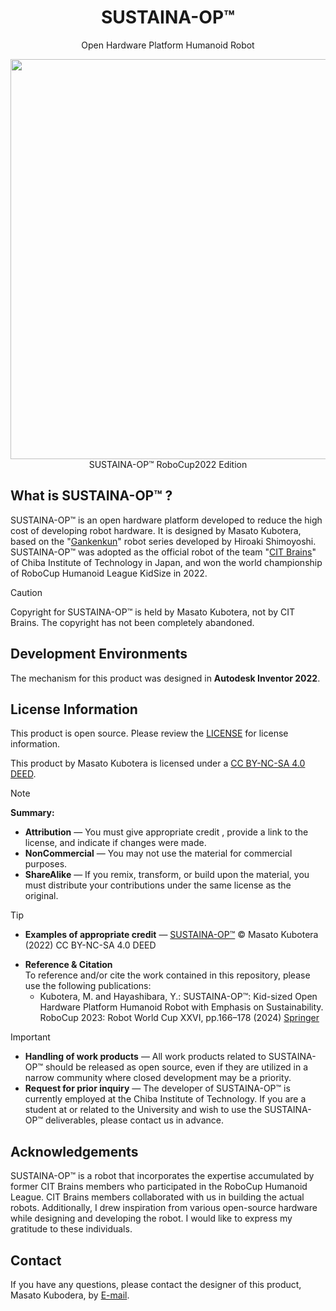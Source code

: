 <h1 align="center">
  SUSTAINA-OP&trade;
</h1>
  <p align="center">
    Open Hardware Platform Humanoid Robot
  </P>
  <p align="center">
    <image src="https://github.com/SUSTAINA-OP/.github/assets/53966390/7b5091e7-2190-424d-ae3a-13d850ef4622" width="640px" align="center"><br>
    SUSTAINA-OP&trade; RoboCup2022 Edition 
  </P>
      
## What is SUSTAINA-OP&trade; ?
SUSTAINA-OP&trade; is an open hardware platform developed to reduce the high cost of developing robot hardware. It is designed by Masato Kubotera, based on the "[Gankenkun](https://github.com/citbrains/OpenPlatform)" robot series developed by Hiroaki Shimoyoshi. SUSTAINA-OP&trade; was adopted as the official robot of the team "[CIT Brains](https://github.com/citbrains)" of Chiba Institute of Technology in Japan, and won the world championship of RoboCup Humanoid League KidSize in 2022.

> [!CAUTION]
> Copyright for SUSTAINA-OP&trade; is held by Masato Kubotera, not by CIT Brains. The copyright has not been completely abandoned.

## Development Environments
The mechanism for this product was designed in **Autodesk Inventor 2022**.

## License Information
This product is open source. Please review the [LICENSE](/LICENSE) for license information.<br>

This product by Masato Kubotera is licensed under a [CC BY-NC-SA 4.0 DEED](http://creativecommons.org/licenses/by-nc-sa/4.0/).

> [!NOTE]
> **Summary:**
> - **Attribution** — You must give appropriate credit , provide a link to the license, and indicate if changes were made.
> - **NonCommercial** — You may not use the material for commercial purposes.
> - **ShareAlike** — If you remix, transform, or build upon the material, you must distribute your contributions under the same license as the original.

> [!TIP]
> - **Examples of appropriate credit** — [SUSTAINA-OP&trade;](https://github.com/SUSTAINA-OP/SUSTAINA-OP) &copy; Masato Kubotera (2022) CC BY-NC-SA 4.0 DEED
> >
> - **Reference & Citation**  
>   To reference and/or cite the work contained in this repository, please use the following publications:
>   - Kubotera, M. and Hayashibara, Y.: SUSTAINA-OP&trade;: Kid-sized Open Hardware Platform Humanoid Robot with Emphasis on Sustainability. RoboCup 2023: Robot World Cup XXVI, pp.166–178 (2024) [Springer](https://link.springer.com/chapter/10.1007/978-3-031-55015-7_14)

> [!IMPORTANT]
> - **Handling of work products** — All work products related to SUSTAINA-OP&trade; should be released as open source, even if they are utilized in a narrow community where closed development may be a priority.
> - **Request for prior inquiry** —  The developer of SUSTAINA-OP&trade; is currently employed at the Chiba Institute of Technology. If you are a student at or related to the University and wish to use the SUSTAINA-OP&trade; deliverables, please contact us in advance.

## Acknowledgements
SUSTAINA-OP&trade; is a robot that incorporates the expertise accumulated by former CIT Brains members who participated in the RoboCup Humanoid League. CIT Brains members collaborated with us in building the actual robots. Additionally, I drew inspiration from various open-source hardware while designing and developing the robot. I would like to express my gratitude to these individuals.

## Contact
If you have any questions, please contact the designer of this product, Masato Kubodera, by [E-mail](masatokubotera06@yahoo.co.jp).
